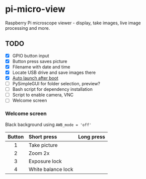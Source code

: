 # pi-micro-view

Raspberry Pi microscope viewer - display, take images, live image processing and more.

## TODO

- [x] GPIO button input
- [x] Button press saves picture
- [x] Filename with date and time
- [x] Locate USB drive and save images there
- [x] [Auto launch after boot](https://www.itechfy.com/tech/auto-run-python-program-on-raspberry-pi-startup/)
- [ ] PySimpleGUI for folder selection, preview?
- [ ] Bash script for dependency installation
- [ ] Script to enable camera, VNC
- [ ] Welcome screen

### Welcome screen

Black background using `AWB_mode = 'off'`

| Button | Short press        | Long press |
|:------:|:------------------ |:---------- |
| 1      | Take picture       |            |
| 2      | Zoom 2x            |            |
| 3      | Exposure lock      |            |
| 4      | White balance lock |            |
